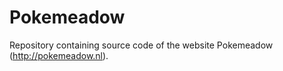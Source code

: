 Pokemeadow
==========

Repository containing source code of the website Pokemeadow (http://pokemeadow.nl).